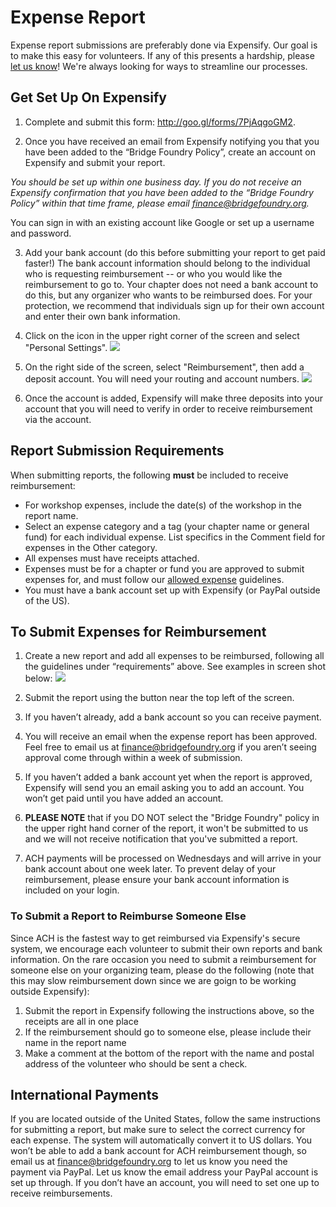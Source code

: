 # Expense Report

Expense report submissions are preferably done via Expensify.  Our goal is to make this easy for volunteers.  If any of this presents a hardship, please [let us know](mailto:finance@bridgefoundry.org)!  We're always looking for ways to streamline our processes.

## Get Set Up On Expensify

1. Complete and submit this form: http://goo.gl/forms/7PjAqgoGM2.

2. Once you have received an email from Expensify notifying you that you have been added to the “Bridge Foundry Policy”, create an account on Expensify and submit your report.

 *You should be set up within one business day. If you do not receive an Expensify confirmation that you have been added to the “Bridge Foundry Policy” within that time frame, please email finance@bridgefoundry.org.*

 ​You can sign in with an existing account like Google or set up a username and password.

3. Add your bank account (do this before submitting your report to get paid faster!) The bank account information should belong to the individual who is requesting reimbursement -- or who you would like the reimbursement to go to. Your chapter does not need a bank account to do this, but any organizer who wants to be reimbursed does. For your protection, we recommend that individuals sign up for their own account and enter their own bank information.

4. Click on the icon in the upper right corner of the screen and select "Personal Settings". ![](https://lh5.googleusercontent.com/N0U2jdm8BS4HY3pz3ReYlLDNXVZOrQZaduuYKP2Yu2FS50PJ5GdIBI3Niw9MXWXKcEIFk40n1dstM6JwoIJ0-2wLr-iKlUO36YmnPfYMVTY47kI3n1cXWoyffud5kMsyLnzPc_E)

5. On the right side of the screen, select "Reimbursement", then add a deposit account. You will need your routing and account numbers.
![](https://lh5.googleusercontent.com/GPv_a6Vrai9tyHbG895_uxwkXnv3uthys0Vtq8cd1IaRnujV036fHo7laRyTovBkFTyHTusl1xNzEl07TQTsJ_3W57Y5bZ8cyMdQ1B0eQqqB5ehoQP778k3p0M-bhsmDJBQRDXQ)

6. Once the account is added, Expensify will make three deposits into your account that you will need to verify in order to receive reimbursement via the account.


## Report Submission Requirements

When submitting reports, the following **must** be included to receive reimbursement:

- For workshop expenses, include the date(s) of the workshop in the report name.
- Select an expense category and a tag (your chapter name or general fund) for each individual expense. List specifics in the Comment field for expenses in the Other category.
- All expenses must have receipts attached.
- Expenses must be for a chapter or fund you are approved to submit expenses for, and must follow our [allowed expense](../bridge-chapter-policies.md#allowed-expenses) guidelines.
- You must have a bank account set up with Expensify (or PayPal outside of the US).

## To Submit Expenses for Reimbursement

1. Create a new report and add all expenses to be reimbursed, following all the guidelines under “requirements” above. See examples in screen shot below:
![](https://lh3.googleusercontent.com/rRTZcD2dWM6CwDQGjCKGJM_AXwfBBWmfYcP87CJze6wjjLEGfIWSmSoy9YoYNkIpPh9a7BeHf37X1Eqne65WWhE-XbNXt3SJBoLTpJSMR2lYgEk_8aIYCaR-eqiCiMdD2gAGkoM)

2. Submit the report using the button near the top left of the screen.

3. If you haven’t already, add a bank account so you can receive payment.

4. You will receive an email when the expense report has been approved. Feel free to email us at finance@bridgefoundry.org if you aren’t seeing approval come through within a week of submission.

5. If you haven’t added a bank account yet when the report is approved, Expensify will send you an email asking you to add an account. You won’t get paid until you have added an account.

6. **PLEASE NOTE** that if you DO NOT select the "Bridge Foundry" policy in the upper right hand corner of the report, it won't be submitted to us and we will not receive notification that you've submitted a report.

7. ACH payments will be processed on Wednesdays and will arrive in your bank account about one week later. To prevent delay of your reimbursement, please ensure your bank account information is included on your login.

### To Submit a Report to Reimburse Someone Else

Since ACH is the fastest way to get reimbursed via Expensify's secure system, we encourage each volunteer to submit their own reports and bank information. On the rare occasion you need to submit a reimbursement for someone else on your organizing team, please do the following (note that this may slow reimbursement down since we are goign to be working outside Expensify): 

1. Submit the report in Expensify following the instructions above, so the receipts are all in one place
2. If the reimbursement should go to someone else, please include their name in the report name
3. Make a comment at the bottom of the report with the name and postal address of the volunteer who should be sent a check. 

## International Payments

If you are located outside of the United States, follow the same instructions for submitting a report, but make sure to select the correct currency for each expense. The system will automatically convert it to US dollars. You won’t be able to add a bank account for ACH reimbursement though, so email us at finance@bridgefoundry.org to let us know you need the payment via PayPal. Let us know the email address your PayPal account is set up through. If you don’t have an account, you will need to set one up to receive reimbursements.
